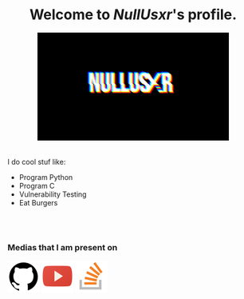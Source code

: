 <!DOCTYPE html>
<html>
  <body>
    <center><h1>Welcome to <I>NullUsxr</I>'s profile.</h1>
	<img src="https://raw.githubusercontent.com/NullUsxr/NullUsxr/main/NullUsxr_384x216.png" alt="NullUsxr"></center>
    <br>
    <p font-family="Terminal";>I do cool stuf like: </p>
    <ul>
      <li>Program Python</li>
      <li>Program C</li>
      <li>Vulnerability Testing</li>
      <li>Eat Burgers</li>
    </ul>
    <br>
    <br>
    <h3>Medias that I am present on</h3>
    <a href="https://www.github.com/NullUsxr"><img src="https://raw.githubusercontent.com/NullUsxr/NullUsxr/main/64x64/github_64x64.png" alt="Github"></a>
    <a href="https://www.youtube.com/channel/UCcOpTh8-EWsieQvPstZLRHg"><img src="https://raw.githubusercontent.com/NullUsxr/NullUsxr/main/64x64/youtube_64x64.png" alt="YouTube"></a>
    <a href="https://stackoverflow.com/users/18910967/nullusxr"><img src="https://raw.githubusercontent.com/NullUsxr/NullUsxr/main/64x64/stack-overflow_64x64.png" alt="Stack Overflow"></a>
  </body>
</html>
